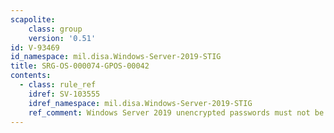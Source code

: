 ```yaml
---
scapolite:
    class: group
    version: '0.51'
id: V-93469
id_namespace: mil.disa.Windows-Server-2019-STIG
title: SRG-OS-000074-GPOS-00042
contents:
  - class: rule_ref
    idref: SV-103555
    idref_namespace: mil.disa.Windows-Server-2019-STIG
    ref_comment: Windows Server 2019 unencrypted passwords must not be sent  ...
---
```


